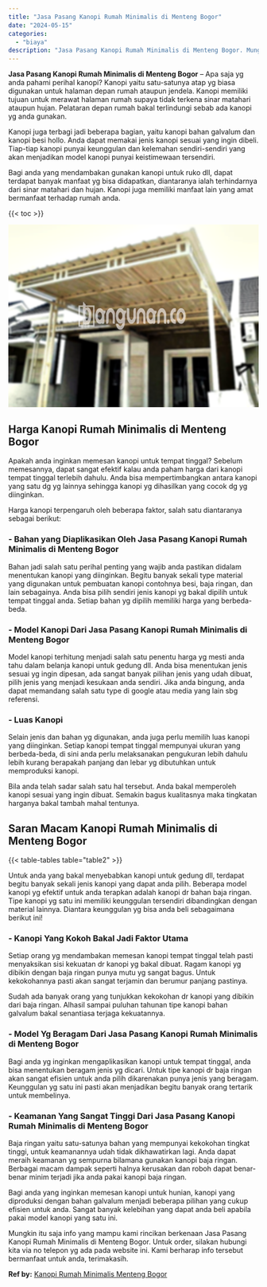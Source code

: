 ```yaml
---
title: "Jasa Pasang Kanopi Rumah Minimalis di Menteng Bogor"
date: "2024-05-15"
categories: 
  - "biaya"
description: "Jasa Pasang Kanopi Rumah Minimalis di Menteng Bogor. Mungkin itu saja info yang mampu kami rincikan berkenaan Jasa Pasang Kanopi Rumah Minimalis di Menteng B..."
---
```


**Jasa Pasang Kanopi Rumah Minimalis di Menteng Bogor** – Apa saja yg anda pahami perihal kanopi? Kanopi yaitu satu-satunya atap yg biasa digunakan untuk halaman depan rumah ataupun jendela. Kanopi memiliki tujuan untuk merawat halaman rumah supaya tidak terkena sinar matahari ataupun hujan. Pelataran depan rumah bakal terlindungi sebab ada kanopi yg anda gunakan.

Kanopi juga terbagi jadi beberapa bagian, yaitu kanopi bahan galvalum dan kanopi besi hollo. Anda dapat memakai jenis kanopi sesuai yang ingin dibeli. Tiap-tiap kanopi punyai keunggulan dan kelemahan sendiri-sendiri yang akan menjadikan model kanopi punyai keistimewaan tersendiri.

Bagi anda yang mendambakan gunakan kanopi untuk ruko dll, dapat terdapat banyak manfaat yg bisa didapatkan, diantaranya ialah terhindarnya dari sinar matahari dan hujan. Kanopi juga memiliki manfaat lain yang amat bermanfaat terhadap rumah anda.

{{< toc >}}

![Jasa Pasang Kanopi Rumah Minimalis di Menteng Bogor](/images/harga-kanopi-minimalis-17.png)

## Harga Kanopi Rumah Minimalis di Menteng Bogor

Apakah anda inginkan memesan kanopi untuk tempat tinggal? Sebelum memesannya, dapat sangat efektif kalau anda paham harga dari kanopi tempat tinggal terlebih dahulu. Anda bisa mempertimbangkan antara kanopi yang satu dg yg lainnya sehingga kanopi yg dihasilkan yang cocok dg yg diinginkan.

Harga kanopi terpengaruh oleh beberapa faktor, salah satu diantaranya sebagai berikut:

### \- Bahan yang Diaplikasikan Oleh Jasa Pasang Kanopi Rumah Minimalis di Menteng Bogor

Bahan jadi salah satu perihal penting yang wajib anda pastikan didalam menentukan kanopi yang diinginkan. Begitu banyak sekali type material yang digunakan untuk pembuatan kanopi contohnya besi, baja ringan, dan lain sebagainya. Anda bisa pilih sendiri jenis kanopi yg bakal dipilih untuk tempat tinggal anda. Setiap bahan yg dipilih memiliki harga yang berbeda-beda.

### \- Model Kanopi Dari Jasa Pasang Kanopi Rumah Minimalis di Menteng Bogor

Model kanopi terhitung menjadi salah satu penentu harga yg mesti anda tahu dalam belanja kanopi untuk gedung dll. Anda bisa menentukan jenis sesuai yg ingin dipesan, ada sangat banyak pilihan jenis yang udah dibuat, pilih jenis yang menjadi kesukaan anda sendiri. Jika anda bingung, anda dapat memandang salah satu type di google atau media yang lain sbg referensi.

### \- Luas Kanopi

Selain jenis dan bahan yg digunakan, anda juga perlu memilih luas kanopi yang diinginkan. Setiap kanopi tempat tinggal mempunyai ukuran yang berbeda-beda, di sini anda perlu melaksanakan pengukuran lebih dahulu lebih kurang berapakah panjang dan lebar yg dibutuhkan untuk memproduksi kanopi.

Bila anda telah sadar salah satu hal tersebut. Anda bakal memperoleh kanopi sesuai yang ingin dibuat. Semakin bagus kualitasnya maka tingkatan harganya bakal tambah mahal tentunya.

## Saran Macam Kanopi Rumah Minimalis di Menteng Bogor

{{< table-tables table="table2" >}}

Untuk anda yang bakal menyebabkan kanopi untuk gedung dll, terdapat begitu banyak sekali jenis kanopi yang dapat anda pilih. Beberapa model kanopi yg efektif untuk anda terapkan adalah kanopi dr bahan baja ringan. Tipe kanopi yg satu ini memiliki keunggulan tersendiri dibandingkan dengan material lainnya. Diantara keunggulan yg bisa anda beli sebagaimana berikut ini!

### \- Kanopi Yang Kokoh Bakal Jadi Faktor Utama

Setiap orang yg mendambakan memesan kanopi tempat tinggal telah pasti menyaksikan sisi kekuatan dr kanopi yg bakal dibuat. Ragam kanopi yg dibikin dengan baja ringan punya mutu yg sangat bagus. Untuk kekokohannya pasti akan sangat terjamin dan berumur panjang pastinya.

Sudah ada banyak orang yang tunjukkan kekokohan dr kanopi yang dibikin dari baja ringan. Alhasil sampai puluhan tahunan tipe kanopi bahan galvalum bakal senantiasa terjaga kekuatannya.

### \- Model Yg Beragam Dari Jasa Pasang Kanopi Rumah Minimalis di Menteng Bogor

Bagi anda yg inginkan mengaplikasikan kanopi untuk tempat tinggal, anda bisa menentukan beragam jenis yg dicari. Untuk tipe kanopi dr baja ringan akan sangat efisien untuk anda pilih dikarenakan punya jenis yang beragam. Keunggulan yg satu ini pasti akan menjadikan begitu banyak orang tertarik untuk membelinya.

### \- Keamanan Yang Sangat Tinggi Dari Jasa Pasang Kanopi Rumah Minimalis di Menteng Bogor

Baja ringan yaitu satu-satunya bahan yang mempunyai kekokohan tingkat tinggi, untuk keamanannya udah tidak dikhawatirkan lagi. Anda dapat meraih keamanan yg sempurna bilamana gunakan kanopi baja ringan. Berbagai macam dampak seperti halnya kerusakan dan roboh dapat benar-benar minim terjadi jika anda pakai kanopi baja ringan.

Bagi anda yang inginkan memesan kanopi untuk hunian, kanopi yang diproduksi dengan bahan galvalum menjadi beberapa pilihan yang cukup efisien untuk anda. Sangat banyak kelebihan yang dapat anda beli apabila pakai model kanopi yang satu ini.

Mungkin itu saja info yang mampu kami rincikan berkenaan Jasa Pasang Kanopi Rumah Minimalis di Menteng Bogor. Untuk order, silakan hubungi kita via no telepon yg ada pada website ini. Kami berharap info tersebut bermanfaat untuk anda, terimakasih.

**Ref by:**  [Kanopi Rumah Minimalis Menteng Bogor](https://id.wikipedia.org/wiki/Kanopi)
